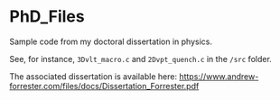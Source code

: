 # PhD_Files
Sample code from my doctoral dissertation in physics.

See, for instance, `3Dvlt_macro.c` and `2Dvpt_quench.c` in the `/src` folder.


The associated dissertation is available here:
https://www.andrew-forrester.com/files/docs/Dissertation_Forrester.pdf

